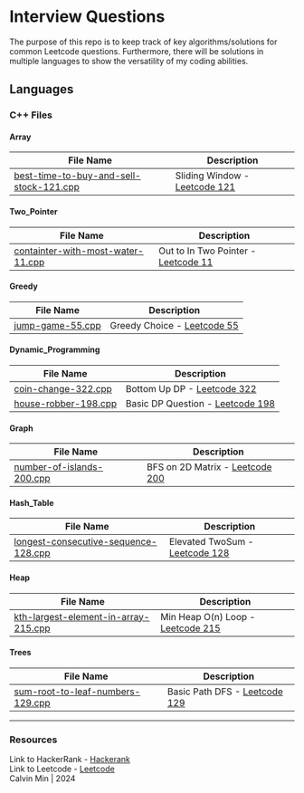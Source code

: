 # Interview Questions
The purpose of this repo is to keep track of key algorithms/solutions for common Leetcode questions. Furthermore, there will be solutions in multiple languages to show the versatility of my coding abilities.
## Languages
### C++ Files
#### Array

| File Name | Description |
|---|---|
| [best-time-to-buy-and-sell-stock-121.cpp](https://github.com/Calvinjmin/Interview_Questions/blob/main/C%2B%2B/Array/best-time-to-buy-and-sell-stock-121.cpp) |  Sliding Window - [Leetcode 121](https://leetcode.com/problems/best-time-to-buy-and-sell-stock/description/) |

#### Two_Pointer

| File Name | Description |
|---|---|
| [containter-with-most-water-11.cpp](https://github.com/Calvinjmin/Interview_Questions/blob/main/C%2B%2B/Two_Pointer/containter-with-most-water-11.cpp) |  Out to In Two Pointer - [Leetcode 11](https://leetcode.com/problems/container-with-most-water/description/) |

#### Greedy

| File Name | Description |
|---|---|
| [jump-game-55.cpp](https://github.com/Calvinjmin/Interview_Questions/blob/main/C%2B%2B/Greedy/jump-game-55.cpp) |  Greedy Choice - [Leetcode 55](https://leetcode.com/problems/jump-game/description/) |

#### Dynamic_Programming

| File Name | Description |
|---|---|
| [coin-change-322.cpp](https://github.com/Calvinjmin/Interview_Questions/blob/main/C%2B%2B/Dynamic_Programming/coin-change-322.cpp) |  Bottom Up DP - [Leetcode 322](https://leetcode.com/problems/coin-change/description/) |
| [house-robber-198.cpp](https://github.com/Calvinjmin/Interview_Questions/blob/main/C%2B%2B/Dynamic_Programming/house-robber-198.cpp) |  Basic DP Question - [Leetcode 198](https://leetcode.com/problems/house-robber/description/) |

#### Graph

| File Name | Description |
|---|---|
| [number-of-islands-200.cpp](https://github.com/Calvinjmin/Interview_Questions/blob/main/C%2B%2B/Graph/number-of-islands-200.cpp) |  BFS on 2D Matrix - [Leetcode 200](https://leetcode.com/problems/number-of-islands/) |

#### Hash_Table

| File Name | Description |
|---|---|
| [longest-consecutive-sequence-128.cpp](https://github.com/Calvinjmin/Interview_Questions/blob/main/C%2B%2B/Hash_Table/longest-consecutive-sequence-128.cpp) |  Elevated TwoSum - [Leetcode 128](https://leetcode.com/problems/longest-consecutive-sequence/) |

#### Heap

| File Name | Description |
|---|---|
| [kth-largest-element-in-array-215.cpp](https://github.com/Calvinjmin/Interview_Questions/blob/main/C%2B%2B/Heap/kth-largest-element-in-array-215.cpp) |  Min Heap O(n) Loop - [Leetcode 215](https://leetcode.com/problems/kth-largest-element-in-an-array/description/) |

#### Trees

| File Name | Description |
|---|---|
| [sum-root-to-leaf-numbers-129.cpp](https://github.com/Calvinjmin/Interview_Questions/blob/main/C%2B%2B/Trees/sum-root-to-leaf-numbers-129.cpp) |  Basic Path DFS - [Leetcode 129](https://leetcode.com/problems/sum-root-to-leaf-numbers/) |

---
### Resources
Link to HackerRank - [Hackerank](https://www.hackerrank.com/) <br />
Link to Leetcode - [Leetcode](https://leetcode.com/) <br />
Calvin Min | 2024
